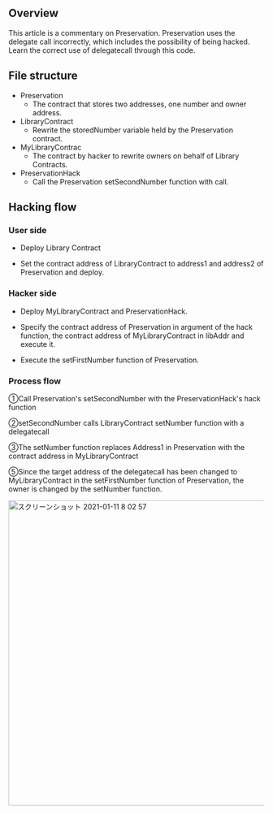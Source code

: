## Overview
This article is a commentary on Preservation. Preservation uses the delegate call incorrectly, which includes the possibility of being hacked. Learn the correct use of delegatecall through this code.

## File structure
- Preservation
  - The contract that stores two addresses, one number and owner address.
- LibraryContract
  - Rewrite the storedNumber variable held by the Preservation contract.
- MyLibraryContrac
  - The contract by hacker to rewrite owners on behalf of Library Contracts.
- PreservationHack
  - Call the Preservation setSecondNumber function with call.

## Hacking flow
### User side
- Deploy Library Contract

- Set the contract address of LibraryContract to address1 and address2 of Preservation and deploy.

### Hacker side
- Deploy MyLibraryContract and PreservationHack.

- Specify the contract address of Preservation in argument of the hack function, the contract address of MyLibraryContract in libAddr and execute it.

- Execute the setFirstNumber function of Preservation.

### Process flow
①Call Preservation's setSecondNumber with the PreservationHack's hack function

②setSecondNumber calls LibraryContract setNumber function with a delegatecall

③The setNumber function replaces Address1 in Preservation with the contract address in MyLibraryContract

⑤Since the target address of the delegatecall has been changed to MyLibraryContract in the setFirstNumber function of Preservation, the owner is changed by the setNumber function.

<img width="601" alt="スクリーンショット 2021-01-11 8 02 57" src="https://user-images.githubusercontent.com/11623099/104138152-b8eba800-53e5-11eb-8224-2dd7f46cf3ee.png">
